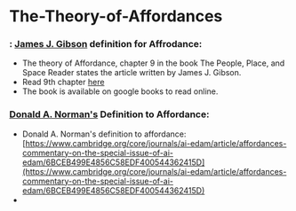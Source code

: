 # The-Theory-of-Affordances

### : [James J. Gibson](https://en.wikipedia.org/wiki/James_J._Gibson) definition for Affrodance:

* The theory of Affordance, chapter 9 in the book The People, Place, and Space Reader states the article written by James J. Gibson.
* Read 9th chapter [here](https://books.google.co.in/books?hl=en&lr=&id=b9WWAwAAQBAJ&oi=fnd&pg=PA56&dq=The+Theory+of+Affordances&ots=KV2vyDqpx8&sig=6OEU92g8_gUyybfpYG7Jo6zSHrs#v=onepage&q&f=false)
* The book is available on google books to read online. 


### [Donald A. Norman's](https://en.wikipedia.org/wiki/Don_Norman) Definition to Affordance: 

* Donald A. Norman's definition to affordance: [https://www.cambridge.org/core/journals/ai-edam/article/affordances-commentary-on-the-special-issue-of-ai-edam/6BCEB499E4856C58EDF400544362415D](https://www.cambridge.org/core/journals/ai-edam/article/affordances-commentary-on-the-special-issue-of-ai-edam/6BCEB499E4856C58EDF400544362415D)
* 